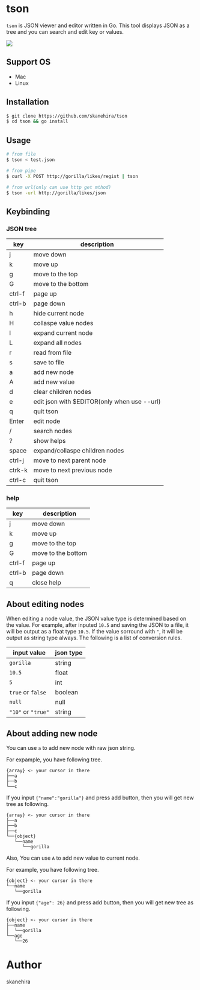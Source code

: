 # tson
`tson` is JSON viewer and editor written in Go.
This tool displays JSON as a tree and you can search and edit key or values.

![](https://i.imgur.com/9Z6qOY4.gif)

## Support OS
- Mac
- Linux

## Installation
```sh
$ git clone https://github.com/skanehira/tson
$ cd tson && go install
```

## Usage
```sh
# from file
$ tson < test.json

# from pipe
$ curl -X POST http://gorilla/likes/regist | tson

# from url(only can use http get mthod)
$ tson -url http://gorilla/likes/json
```

## Keybinding
### JSON tree

| key    | description                                 |
|--------|---------------------------------------------|
| j      | move down                                   |
| k      | move up                                     |
| g      | move to the top                             |
| G      | move to the bottom                          |
| ctrl-f | page up                                     |
| ctrl-b | page down                                   |
| h      | hide current node                           |
| H      | collaspe value nodes                        |
| l      | expand current node                         |
| L      | expand all nodes                            |
| r      | read from file                              |
| s      | save to file                                |
| a      | add new node                                |
| A      | add new value                               |
| d      | clear children nodes                        |
| e      | edit json with $EDITOR(only when use --url) |
| q      | quit tson                                   |
| Enter  | edit node                                   |
| /      | search nodes                                |
| ?      | show helps                                  |
| space  | expand/collaspe children nodes              |
| ctrl-j | move to next parent node                    |
| ctrk-k | move to next previous node                  |
| ctrl-c | quit tson                                   |

### help
| key    | description        |
|--------|--------------------|
| j      | move down          |
| k      | move up            |
| g      | move to the top    |
| G      | move to the bottom |
| ctrl-f | page up            |
| ctrl-b | page down          |
| q      | close help         |

## About editing nodes
When editing a node value, the JSON value type is determined based on the value.
For example, after inputed `10.5` and saving the JSON to a file, it will be output as a float type `10.5`.
If the value sorround with `"`, it will be output as string type always.
The following is a list of conversion rules.

| input value        | json type |
|--------------------|-----------|
| `gorilla`          | string    |
| `10.5`             | float     |
| `5`                | int       |
| `true` or `false`  | boolean   |
| `null`             | null      |
| `"10"` or `"true"` | string    |

## About adding new node
You can use `a` to add new node with raw json string.

For expample, you have following tree.

```
{array} <- your cursor in there
├──a
├──b
└──c
```

If you input `{"name":"gorilla"}` and press add button,
then you will get new tree as following.

```
{array} <- your cursor in there
├──a
├──b
├──c
└──{object}
   └──name
      └──gorilla
```

Also, You can use `A` to add new value to current node.

For example, you have following tree.

```
{object} <- your cursor in there
└──name
   └──gorilla
```

If you input `{"age": 26}` and press add button,
then you will get new tree as following.

```
{object} <- your cursor in there
├──name
│  └──gorilla
└──age
   └──26
```

# Author
skanehira
